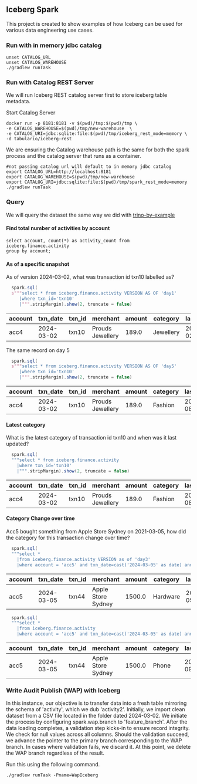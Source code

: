 ## Iceberg Spark

This project is created to show examples of how Iceberg can be used for various data engineering use cases.


### Run with in memory jdbc catalog
```shell
unset CATALOG_URL
unset CATALOG_WAREHOUSE
./gradlew runTask
```


### Run with Catalog REST Server
We will run Iceberg REST catalog server first to store iceberg table metadata.

Start Catalog Server
```shell
docker run -p 8181:8181 -v $(pwd)/tmp:$(pwd)/tmp \
-e CATALOG_WAREHOUSE=$(pwd)/tmp/new-warehouse  \
-e CATALOG_URI=jdbc:sqlite:file:$(pwd)/tmp/iceberg_rest_mode=memory \
-d tabulario/iceberg-rest
```

We are ensuring the Catalog warehouse path is the same for both the spark process and the catalog server that runs as a container.

```
#not passing catalog url will default to in memory jdbc catalog
export CATALOG_URL=http://localhost:8181
export CATALOG_WAREHOUSE=$(pwd)/tmp/new-warehouse
export CATALOG_URI=jdbc:sqlite:file:$(pwd)/tmp/spark_rest_mode=memory
./gradlew runTask
```



### Query
We will query the dataset the same way we did with [trino-by-example](https://github.com/skhatri/trino-by-example)

#### Find total number of activities by account

``` 
select account, count(*) as activity_count from iceberg.finance.activity
group by account;
```

#### As of a specific snapshot

As of version 2024-03-02, what was transaction id txn10 labelled as?

```scala
  spark.sql(
  s"""select * from iceberg.finance.activity VERSION AS OF 'day1'
     |where txn_id='txn10'
     |""".stripMargin).show(2, truncate = false)
```

| account | txn_date   | txn_id | merchant         | amount | category  | last_updated        |
|---------|------------|--------|------------------|--------|-----------|---------------------|
| acc4    | 2024-03-02 | txn10  | Prouds Jewellery | 189.0  | Jewellery | 2024-03-02 00:00:00 |

The same record on day 5

```scala
  spark.sql(
  s"""select * from iceberg.finance.activity VERSION AS OF 'day5'
     |where txn_id='txn10'
     |""".stripMargin).show(2, truncate = false)
```

| account | txn_date   | txn_id | merchant         | amount | category | last_updated        |
|---------|------------|--------|------------------|--------|----------|---------------------|
| acc4    | 2024-03-02 | txn10  | Prouds Jewellery | 189.0  | Fashion  | 2024-03-08 00:00:00 |

#### Latest category

What is the latest category of transaction id txn10 and when was it last updated?

```scala 
  spark.sql(
  """select * from iceberg.finance.activity 
    |where txn_id='txn10'
    |""".stripMargin).show(2, truncate = false)
```

| account | txn_date   | txn_id | merchant         | amount | category | last_updated        |
|---------|------------|--------|------------------|--------|----------|---------------------|
| acc4    | 2024-03-02 | txn10  | Prouds Jewellery | 189.0  | Fashion  | 2024-03-08 00:00:00 |

#### Category Change over time

Acc5 bought something from Apple Store Sydney on 2021-03-05, how did the category for this transaction change over time?

```scala
  spark.sql(
  """select * 
    |from iceberg.finance.activity VERSION as of 'day3'
    |where account = 'acc5' and txn_date=cast('2024-03-05' as date) and merchant='Apple Store Sydney'""".stripMargin).show(2, truncate = false)
```

| account | txn_date   | txn_id | merchant           | amount | category | last_updated        |
|---------|------------|--------|--------------------|--------|----------|---------------------|
| acc5    | 2024-03-05 | txn44  | Apple Store Sydney | 1500.0 | Hardware | 2024-03-05 00:00:00 |

```scala
  spark.sql(
  """select *
    |from iceberg.finance.activity
    |where account = 'acc5' and txn_date=cast('2024-03-05' as date) and merchant='Apple Store Sydney'""".stripMargin).show(2, truncate = false)
```

| account | txn_date   | txn_id | merchant           | amount | category | last_updated        |
|---------|------------|--------|--------------------|--------|----------|---------------------|
| acc5    | 2024-03-05 | txn44  | Apple Store Sydney | 1500.0 | Phone    | 2024-03-09 00:00:00 |


### Write Audit Publish (WAP) with Iceberg
In this instance, our objective is to transfer data into a fresh table mirroring the schema of 'activity', which we dub 'activity2'. 
Initially, we import clean dataset from a CSV file located in the folder dated 2024-03-02. We initiate the process by configuring spark.wap.branch to 'feature_branch'.
After the data loading completes, a validation step kicks-in to ensure record integrity. We check for null values across all columns. Should the validation succeed, we advance the pointer to the primary branch corresponding to the WAP branch.
In cases where validation fails, we discard it. At this point, we delete the WAP branch regardless of the result.

Run this using the following command.

``` 
./gradlew runTask -Pname=WapIceberg
```

